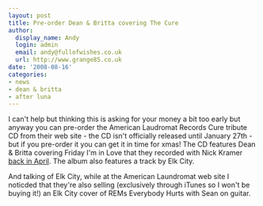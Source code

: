 ```yaml
---
layout: post
title: Pre-order Dean & Britta covering The Cure
author:
  display_name: Andy
  login: admin
  email: andy@fullofwishes.co.uk
  url: http://www.grange85.co.uk
date: '2008-08-16'
categories:
- news
- dean & britta
- after luna
---
```

<p>I can't help but thinking this is asking for your money a bit too early but anyway you can pre-order the American Laudromat Records Cure tribute CD from their web site - the CD isn't officially released until January 27th - but if you pre-order it you can get it in time for xmas! The CD features Dean & Britta covering Friday I'm in Love that they recorded with Nick Kramer <a href="/2008/04/15/dean-britta-recording-a-tribute-to-the-cure/">back in April</a>. The album also features a track by Elk City.</p>
<p>And talking of Elk City, while at the American Laundromat web site I noticded that they're also selling (exclusively through iTunes so I won't be buying it!) an Elk City cover of REMs Everybody Hurts  with Sean on guitar.</p>

